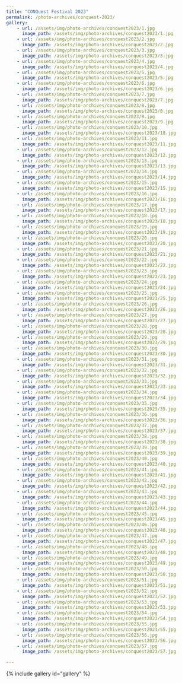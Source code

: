 ```yaml
---
title: "CONQuest Festival 2023"
permalink: /photo-archives/conquest-2023/
gallery:
    - url: /assets/img/photo-archives/conquest2023/1.jpg
      image_path: /assets/img/photo-archives/conquest2023/1.jpg
    - url: /assets/img/photo-archives/conquest2023/2.jpg
      image_path: /assets/img/photo-archives/conquest2023/2.jpg
    - url: /assets/img/photo-archives/conquest2023/3.jpg
      image_path: /assets/img/photo-archives/conquest2023/3.jpg
    - url: /assets/img/photo-archives/conquest2023/4.jpg
      image_path: /assets/img/photo-archives/conquest2023/4.jpg
    - url: /assets/img/photo-archives/conquest2023/5.jpg
      image_path: /assets/img/photo-archives/conquest2023/5.jpg
    - url: /assets/img/photo-archives/conquest2023/6.jpg
      image_path: /assets/img/photo-archives/conquest2023/6.jpg
    - url: /assets/img/photo-archives/conquest2023/7.jpg
      image_path: /assets/img/photo-archives/conquest2023/7.jpg
    - url: /assets/img/photo-archives/conquest2023/8.jpg
      image_path: /assets/img/photo-archives/conquest2023/8.jpg
    - url: /assets/img/photo-archives/conquest2023/9.jpg
      image_path: /assets/img/photo-archives/conquest2023/9.jpg
    - url: /assets/img/photo-archives/conquest2023/10.jpg
      image_path: /assets/img/photo-archives/conquest2023/10.jpg
    - url: /assets/img/photo-archives/conquest2023/11.jpg
      image_path: /assets/img/photo-archives/conquest2023/11.jpg
    - url: /assets/img/photo-archives/conquest2023/12.jpg
      image_path: /assets/img/photo-archives/conquest2023/12.jpg
    - url: /assets/img/photo-archives/conquest2023/13.jpg
      image_path: /assets/img/photo-archives/conquest2023/13.jpg
    - url: /assets/img/photo-archives/conquest2023/14.jpg
      image_path: /assets/img/photo-archives/conquest2023/14.jpg
    - url: /assets/img/photo-archives/conquest2023/15.jpg
      image_path: /assets/img/photo-archives/conquest2023/15.jpg
    - url: /assets/img/photo-archives/conquest2023/16.jpg
      image_path: /assets/img/photo-archives/conquest2023/16.jpg
    - url: /assets/img/photo-archives/conquest2023/17.jpg
      image_path: /assets/img/photo-archives/conquest2023/17.jpg
    - url: /assets/img/photo-archives/conquest2023/18.jpg
      image_path: /assets/img/photo-archives/conquest2023/18.jpg
    - url: /assets/img/photo-archives/conquest2023/19.jpg
      image_path: /assets/img/photo-archives/conquest2023/19.jpg
    - url: /assets/img/photo-archives/conquest2023/20.jpg
      image_path: /assets/img/photo-archives/conquest2023/20.jpg
    - url: /assets/img/photo-archives/conquest2023/21.jpg
      image_path: /assets/img/photo-archives/conquest2023/21.jpg
    - url: /assets/img/photo-archives/conquest2023/22.jpg
      image_path: /assets/img/photo-archives/conquest2023/22.jpg
    - url: /assets/img/photo-archives/conquest2023/23.jpg
      image_path: /assets/img/photo-archives/conquest2023/23.jpg
    - url: /assets/img/photo-archives/conquest2023/24.jpg
      image_path: /assets/img/photo-archives/conquest2023/24.jpg
    - url: /assets/img/photo-archives/conquest2023/25.jpg
      image_path: /assets/img/photo-archives/conquest2023/25.jpg
    - url: /assets/img/photo-archives/conquest2023/26.jpg
      image_path: /assets/img/photo-archives/conquest2023/26.jpg
    - url: /assets/img/photo-archives/conquest2023/27.jpg
      image_path: /assets/img/photo-archives/conquest2023/27.jpg
    - url: /assets/img/photo-archives/conquest2023/28.jpg
      image_path: /assets/img/photo-archives/conquest2023/28.jpg
    - url: /assets/img/photo-archives/conquest2023/29.jpg
      image_path: /assets/img/photo-archives/conquest2023/29.jpg
    - url: /assets/img/photo-archives/conquest2023/30.jpg
      image_path: /assets/img/photo-archives/conquest2023/30.jpg
    - url: /assets/img/photo-archives/conquest2023/31.jpg
      image_path: /assets/img/photo-archives/conquest2023/31.jpg
    - url: /assets/img/photo-archives/conquest2023/32.jpg
      image_path: /assets/img/photo-archives/conquest2023/32.jpg
    - url: /assets/img/photo-archives/conquest2023/33.jpg
      image_path: /assets/img/photo-archives/conquest2023/33.jpg
    - url: /assets/img/photo-archives/conquest2023/34.jpg
      image_path: /assets/img/photo-archives/conquest2023/34.jpg
    - url: /assets/img/photo-archives/conquest2023/35.jpg
      image_path: /assets/img/photo-archives/conquest2023/35.jpg
    - url: /assets/img/photo-archives/conquest2023/36.jpg
      image_path: /assets/img/photo-archives/conquest2023/36.jpg
    - url: /assets/img/photo-archives/conquest2023/37.jpg
      image_path: /assets/img/photo-archives/conquest2023/37.jpg
    - url: /assets/img/photo-archives/conquest2023/38.jpg
      image_path: /assets/img/photo-archives/conquest2023/38.jpg
    - url: /assets/img/photo-archives/conquest2023/39.jpg
      image_path: /assets/img/photo-archives/conquest2023/39.jpg
    - url: /assets/img/photo-archives/conquest2023/40.jpg
      image_path: /assets/img/photo-archives/conquest2023/40.jpg
    - url: /assets/img/photo-archives/conquest2023/41.jpg
      image_path: /assets/img/photo-archives/conquest2023/41.jpg
    - url: /assets/img/photo-archives/conquest2023/42.jpg
      image_path: /assets/img/photo-archives/conquest2023/42.jpg
    - url: /assets/img/photo-archives/conquest2023/43.jpg
      image_path: /assets/img/photo-archives/conquest2023/43.jpg
    - url: /assets/img/photo-archives/conquest2023/44.jpg
      image_path: /assets/img/photo-archives/conquest2023/44.jpg
    - url: /assets/img/photo-archives/conquest2023/45.jpg
      image_path: /assets/img/photo-archives/conquest2023/45.jpg
    - url: /assets/img/photo-archives/conquest2023/46.jpg
      image_path: /assets/img/photo-archives/conquest2023/46.jpg
    - url: /assets/img/photo-archives/conquest2023/47.jpg
      image_path: /assets/img/photo-archives/conquest2023/47.jpg
    - url: /assets/img/photo-archives/conquest2023/48.jpg
      image_path: /assets/img/photo-archives/conquest2023/48.jpg
    - url: /assets/img/photo-archives/conquest2023/49.jpg
      image_path: /assets/img/photo-archives/conquest2023/49.jpg
    - url: /assets/img/photo-archives/conquest2023/50.jpg
      image_path: /assets/img/photo-archives/conquest2023/50.jpg
    - url: /assets/img/photo-archives/conquest2023/51.jpg
      image_path: /assets/img/photo-archives/conquest2023/51.jpg
    - url: /assets/img/photo-archives/conquest2023/52.jpg
      image_path: /assets/img/photo-archives/conquest2023/52.jpg      
    - url: /assets/img/photo-archives/conquest2023/53.jpg
      image_path: /assets/img/photo-archives/conquest2023/53.jpg
    - url: /assets/img/photo-archives/conquest2023/54.jpg
      image_path: /assets/img/photo-archives/conquest2023/54.jpg
    - url: /assets/img/photo-archives/conquest2023/55.jpg
      image_path: /assets/img/photo-archives/conquest2023/55.jpg
    - url: /assets/img/photo-archives/conquest2023/56.jpg
      image_path: /assets/img/photo-archives/conquest2023/56.jpg
    - url: /assets/img/photo-archives/conquest2023/57.jpg
      image_path: /assets/img/photo-archives/conquest2023/57.jpg

---
```


{% include gallery id="gallery" %}
